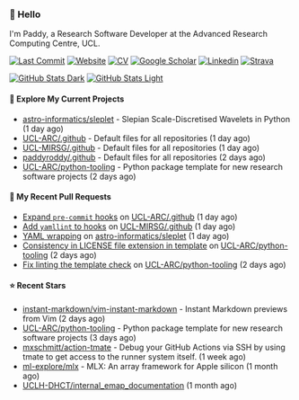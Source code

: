 ### 👋 Hello

I'm Paddy, a Research Software Developer at the Advanced Research Computing
Centre, UCL.

[![Last Commit](https://img.shields.io/github/last-commit/paddyroddy/paddyroddy/main?label=updated)](https://github.com/paddyroddy)
[![Website](https://img.shields.io/badge/GitHub%20Pages-222?logo=githubpages&logoColor=fff&style=for-the-badge&style=flat)](https://paddyroddy.github.io)
[![CV](https://img.shields.io/badge/CV-PDF-pink.svg)](https://paddyroddy.github.io/cv)
[![Google Scholar](https://img.shields.io/badge/Google%20Scholar-4285F4?logo=googlescholar&logoColor=fff&style=for-the-badge&style=flat)](https://scholar.google.com/citations?user=OFigHUwAAAAJ)
[![Linkedin](https://img.shields.io/badge/LinkedIn-0A66C2?logo=linkedin&logoColor=fff&style=for-the-badge&style=flat)](https://www.linkedin.com/in/patrickjamesroddy)
[![Strava](https://img.shields.io/badge/Strava-FC4C02?style=for-the-badge&logo=strava&logoColor=white&style=flat)](https://www.strava.com/athletes/patrick_roddy)

[![GitHub Stats Dark](https://github-readme-stats-paddyroddy.vercel.app/api?username=paddyroddy&disable_animations=true&hide_border=true&hide_title=true&include_all_commits=true&rank_icon=github&show=prs_merged,reviews&show_icons=true&theme=tokyonight)](https://github.com/paddyroddy/paddyroddy#gh-dark-mode-only)
[![GitHub Stats Light](https://github-readme-stats-paddyroddy.vercel.app/api?username=paddyroddy&disable_animations=true&hide_border=true&hide_title=true&include_all_commits=true&rank_icon=github&show=prs_merged,reviews&show_icons=true&theme=default)](https://github.com/paddyroddy/paddyroddy#gh-light-mode-only)

#### 👷 Explore My Current Projects

- [astro-informatics/sleplet](https://github.com/astro-informatics/sleplet) - Slepian Scale-Discretised Wavelets in Python
  (1 day ago)
- [UCL-ARC/.github](https://github.com/UCL-ARC/.github) - Default files for all repositories
  (1 day ago)
- [UCL-MIRSG/.github](https://github.com/UCL-MIRSG/.github) - Default files for all repositories
  (1 day ago)
- [paddyroddy/.github](https://github.com/paddyroddy/.github) - Default files for all repositories
  (2 days ago)
- [UCL-ARC/python-tooling](https://github.com/UCL-ARC/python-tooling) - Python package template for new research software projects
  (2 days ago)

#### 🔨 My Recent Pull Requests

- [Expand `pre-commit` hooks](https://github.com/UCL-ARC/.github/pull/10) on [UCL-ARC/.github](https://github.com/UCL-ARC/.github)
  (1 day ago)
- [Add `yamllint` to hooks](https://github.com/UCL-MIRSG/.github/pull/88) on [UCL-MIRSG/.github](https://github.com/UCL-MIRSG/.github)
  (1 day ago)
- [YAML wrapping](https://github.com/astro-informatics/sleplet/pull/347) on [astro-informatics/sleplet](https://github.com/astro-informatics/sleplet)
  (1 day ago)
- [Consistency in LICENSE file extension in template](https://github.com/UCL-ARC/python-tooling/pull/289) on [UCL-ARC/python-tooling](https://github.com/UCL-ARC/python-tooling)
  (2 days ago)
- [Fix linting the template check](https://github.com/UCL-ARC/python-tooling/pull/287) on [UCL-ARC/python-tooling](https://github.com/UCL-ARC/python-tooling)
  (2 days ago)

#### ⭐ Recent Stars

- [instant-markdown/vim-instant-markdown](https://github.com/instant-markdown/vim-instant-markdown) - Instant Markdown previews from Vim
  (2 days ago)
- [UCL-ARC/python-tooling](https://github.com/UCL-ARC/python-tooling) - Python package template for new research software projects
  (3 days ago)
- [mxschmitt/action-tmate](https://github.com/mxschmitt/action-tmate) - Debug your GitHub Actions via SSH by using tmate to get access to the runner system itself.
  (1 week ago)
- [ml-explore/mlx](https://github.com/ml-explore/mlx) - MLX: An array framework for Apple silicon
  (1 month ago)
- [UCLH-DHCT/internal_emap_documentation](https://github.com/UCLH-DHCT/internal_emap_documentation)
  (1 month ago)
